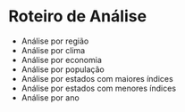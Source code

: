 # Roteiro de Análise
- Análise por região 
- Análise por clima
- Análise por economia
- Análise por população
- Análise por estados com maiores índices
- Análise por estados com menores índices
- Análise por ano